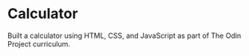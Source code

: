 # Calculator

Built a calculator using HTML, CSS, and JavaScript as part of The Odin Project curriculum.
